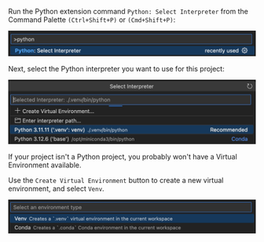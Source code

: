 Run the Python extension command `Python: Select Interpreter` from the Command Palette `(Ctrl+Shift+P)` or `(Cmd+Shift+P)`:

![select-interpreter-prompt](./images/select-interpreter-prompt.png)

Next, select the Python interpreter you want to use for this project:

![python-select-interpreter](./images/choose-interpreter.png)

If your project isn't a Python project, you probably won't have a Virtual Environment available.

Use the `Create Virtual Environment` button to create a new virtual environment, and select `Venv`.

![create-venv](./images/create-virtualenv.png)
